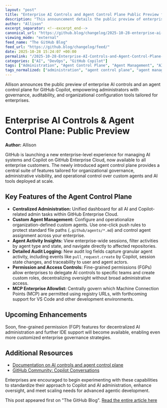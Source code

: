 ```yaml
---
layout: "post"
title: "Enterprise AI Controls and Agent Control Plane Public Preview for GitHub Copilot"
description: "This announcement details the public preview of enterprise-scale AI administrative capabilities on GitHub Enterprise Cloud with Copilot. It introduces a dedicated agent control plane for managing custom agents, auditing agent activity, applying governance policies, and centralizing AI and Copilot system configuration at scale. Key features include agent activity logs, custom agent management, configurable security roles, and upcoming support for additional IDEs."
author: "Allison"
excerpt_separator: <!--excerpt_end-->
canonical_url: "https://github.blog/changelog/2025-10-28-enterprise-ai-controls-the-agent-control-plane-are-in-public-preview"
viewing_mode: "external"
feed_name: "The GitHub Blog"
feed_url: "https://github.blog/changelog/feed/"
date: 2025-10-28 15:24:07 +00:00
permalink: "/2025-10-28-Enterprise-AI-Controls-and-Agent-Control-Plane-Public-Preview-for-GitHub-Copilot.html"
categories: ["AI", "DevOps", "GitHub Copilot"]
tags: ["Administration", "Agent Control Plane", "Agent Management", "AI", "AI Governance", "Audit Logs", "Copilot", "Custom Agents", "DevOps", "Enterprise Cloud", "Enterprise Management Tools", "Enterprise Roles", "Fine Grained Permissions", "GitHub Administration", "GitHub Copilot", "MCP Allowlist", "News", "Policy Configuration", "Universe25", "VS Code"]
tags_normalized: ["administration", "agent control plane", "agent management", "ai", "ai governance", "audit logs", "copilot", "custom agents", "devops", "enterprise cloud", "enterprise management tools", "enterprise roles", "fine grained permissions", "github administration", "github copilot", "mcp allowlist", "news", "policy configuration", "universe25", "vs code"]
---
```


Allison announces the public preview of enterprise AI controls and an agent control plane for GitHub Copilot, empowering administrators with governance, auditability, and organizational configuration tools tailored for enterprises.<!--excerpt_end-->

# Enterprise AI Controls & Agent Control Plane: Public Preview

**Author:** Allison

GitHub is launching a new enterprise-level experience for managing AI systems and Copilot on GitHub Enterprise Cloud, now available to all enterprise customers. The newly introduced agent control plane provides a central suite of features tailored for organizational governance, administrative visibility, and operational control over custom agents and AI tools deployed at scale.

## Key Features of the Agent Control Plane

- **Centralized Administration:** Unified dashboard for all AI and Copilot-related admin tasks within GitHub Enterprise Cloud.
- **Custom Agent Management:** Configure and operationalize organization-defined custom agents. Use one-click push rules to protect standard file paths (`.github/agents/*.md`) and control agent assignment across your enterprise.
- **Agent Activity Insights:** View enterprise-wide sessions, filter activities by agent type and state, and navigate directly to affected repositories.
- **Detailed Audit Logging:** New audit log fields capture granular agent activity, including events like `pull_request.create` by Copilot, session state changes, and traceability to user and agent actors.
- **Permission and Access Controls:** Fine-grained permissions (FGPs) allow enterprises to delegate AI controls to specific teams and create custom roles, decentralizing oversight without broad administrative access.
- **MCP Enterprise Allowlist:** Centrally govern which Machine Connection Points (MCP) are permitted using registry URLs, with forthcoming support for VS Code and other development environments.

## Upcoming Enhancements

Soon, fine-grained permission (FGP) features for decentralized AI administration and further IDE support will become available, enabling even more customized enterprise governance strategies.

## Additional Resources

- [Documentation on AI controls and agent control plane](https://docs.github.com/copilot/concepts/agents/coding-agent/about-custom-agents?utm_source=changelog-docs-enterprise-controls&utm_medium=changelog&utm_campaign=universe25)
- [GitHub Community: Copilot Conversations](https://github.com/orgs/community/discussions/categories/copilot-conversations?utm_source=changelog-community-enterprise-controls&utm_medium=changelog&utm_campaign=universe25)

Enterprises are encouraged to begin experimenting with these capabilities to standardize their approach to Copilot and AI administration, enhance oversight, and meet scaling needs for advanced agentic development.

This post appeared first on "The GitHub Blog". [Read the entire article here](https://github.blog/changelog/2025-10-28-enterprise-ai-controls-the-agent-control-plane-are-in-public-preview)
